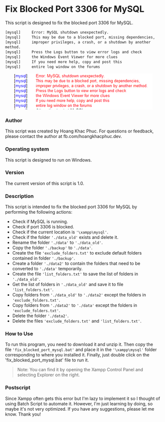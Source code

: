 # Fix Blocked Port 3306 for MySQL
This script is designed to fix the blocked port 3306 for MySQL.

    [mysql] 	Error: MySQL shutdown unexpectedly.
    [mysql] 	This may be due to a blocked port, missing dependencies, 
    [mysql] 	improper privileges, a crash, or a shutdown by another method.
    [mysql] 	Press the Logs button to view error logs and check
    [mysql] 	the Windows Event Viewer for more clues
    [mysql] 	If you need more help, copy and post this
    [mysql] 	entire log window on the forums

<p align="center">
  <img src="./bug.png" alt="bug" />
</p>

### Author
This script was created by Hoang Khac Phuc. For questions or feedback, please contact the author at fb.com/hoangkhacphuc.dev.

### Operating system
This script is designed to run on Windows.

### Version
The current version of this script is 1.0.

### Description
This script is intended to fix the blocked port 3306 for MySQL by performing the following actions:

- Check if MySQL is running.
- Check if port 3306 is blocked.
- Check if the current location is `'\xampp\mysql'`.
- Check if the folder `'./data_old'` exists and delete it.
- Rename the folder `'./data'` to `'./data_old'`.
- Copy the folder `'./backup'` to `'./data'`.
- Create the file `'exclude_folders.txt'` to exclude default folders contained in folder `'./backup'`.
- Create a folder `'./data2'` to contain the folders that need to be converted to `'./data'` temporarily.
- Create the file `'list_folders.txt'` to save the list of folders in `'./data_old'`.
- Get the list of folders in `'./data_old'` and save it to file `'list_folders.txt'`.
- Copy folders from `'./data_old'` to `'./data2'` except the folders in `'exclude_folders.txt'`.
- Copy folders from `'./data2'` to `'./data'` except the folders in `'exclude_folders.txt'`.
- Delete the folder `'./data2'`.
- Delete the files `'exclude_folders.txt'` and `'list_folders.txt'`.

### How to Use
To run this program, you need to download it and unzip it. Then copy the file `'fix_blocked_port_mysql.bat'` and place it in the `'\xampp\mysql'` folder corresponding to where you installed it. Finally, just double click on the 'fix_blocked_port_mysql.bat' file to run it.

>Note: You can find it by opening the Xampp Control Panel and selecting Explorer on the right.

### Postscript
Since Xampp often gets this error but I'm lazy to implement it so I thought of using Batch Script to automate it. However, I'm just learning by doing, so maybe it's not very optimized. If you have any suggestions, please let me know. Thank you!